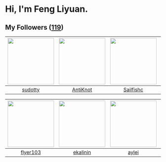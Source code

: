# Hi, I'm Feng Liyuan.

## My Followers ([119](https://github.com/SunRunAway?tab=followers))

| <img src="https://avatars.githubusercontent.com/u/4898483?v=4" width="150" height="150" /> | <img src="https://avatars.githubusercontent.com/u/14977542?v=4" width="150" height="150" /> | <img src="https://avatars.githubusercontent.com/u/13750989?v=4" width="150" height="150" /> | <img src="https://avatars.githubusercontent.com/u/41809508?v=4" width="150" height="150" /> |
| :----------------------------------------------------------------------------------------: | :-----------------------------------------------------------------------------------------: | :-----------------------------------------------------------------------------------------: | :-----------------------------------------------------------------------------------------: |
|                            [sudotty](https://github.com/sudotty)                           |                           [AntiKnot](https://github.com/AntiKnot)                           |                          [Sailfishc](https://github.com/Sailfishc)                          |                        [Reminiscent](https://github.com/Reminiscent)                        |

| <img src="https://avatars.githubusercontent.com/u/829039?v=4" width="150" height="150" /> | <img src="https://avatars.githubusercontent.com/u/234891?v=4" width="150" height="150" /> | <img src="https://avatars.githubusercontent.com/u/18556593?v=4" width="150" height="150" /> | <img src="https://avatars.githubusercontent.com/u/31336171?v=4" width="150" height="150" /> |
| :---------------------------------------------------------------------------------------: | :---------------------------------------------------------------------------------------: | :-----------------------------------------------------------------------------------------: | :-----------------------------------------------------------------------------------------: |
|                          [flyer103](https://github.com/flyer103)                          |                          [ekalinin](https://github.com/ekalinin)                          |                              [aylei](https://github.com/aylei)                              |                      [ruanjiancaipu](https://github.com/ruanjiancaipu)                      |